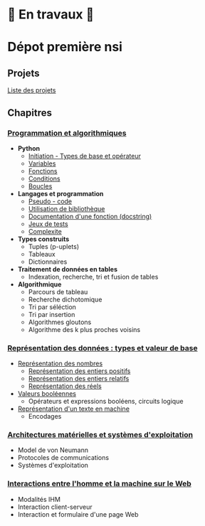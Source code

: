 # 🚧 En travaux 🚧 

# Dépot première nsi  

## Projets  

[Liste des projets](Projets)

## Chapitres  

### [Programmation et algorithmiques](1_Programmation_et_algorithmiques)   
- __Python__  
    - [Initiation - Types de base et opérateur](1_Programmation_et_algorithmiques/1_langage_Python/Initiation_Type_de_base_et_operateur/)   
    - [Variables](1_Programmation_et_algorithmiques/1_langage_Python/Variables)  
    - [Fonctions](1_Programmation_et_algorithmiques/1_langage_Python/Fonctions)  
    - [Conditions](1_Programmation_et_algorithmiques/1_langage_Python/Conditions)   
    - [Boucles](1_Programmation_et_algorithmiques/1_langage_Python/Boucles)   
- __Langages et programmation__  
    - [Pseudo - code](1_Programmation_et_algorithmiques/2_langages_et_programmation/Pseudo_code/)
    - [Utilisation de bibliothèque](1_Programmation_et_algorithmiques/2_langages_et_programmation/Utilisation_de_bibliotheque/)
    - [Documentation d'une fonction (docstring)](1_Programmation_et_algorithmiques/2_langages_et_programmation/Documentation_d_une_fonction/)   
    - [Jeux de tests](1_Programmation_et_algorithmiques/2_langages_et_programmation/Jeux_de_tests/)  
    - [Complexite](1_Programmation_et_algorithmiques/2_langages_et_programmation/Complexite/)
- __Types construits__    
    - Tuples (p-uplets)
    - Tableaux   
    - Dictionnaires  
- __Traitement de données en tables__     
    - Indexation, recherche, tri et fusion de tables  
- __Algorithmique__      
    - Parcours de tableau   
    - Recherche dichotomique     
    - Tri par séléction   
    - Tri par insertion   
    - Algorithmes gloutons   
    - Algorithme des k plus proches voisins    
        

### [Représentation des données : types et valeur de base](2_Representation_des_donnees)      
- [Représentation des nombres](2_Representation_des_donnees/1_representations_des_nombres)
    - [Représentation des entiers positifs](2_Representation_des_donnees/1_representations_des_nombres/1_cours_representation_des_entiers_positifs.md)    
    - [Représentation des entiers relatifs](2_Representation_des_donnees/1_representations_des_nombres/2_cours_representations_des_entiers_relatifs.md)    
    - [Représentation des réels](2_Representation_des_donnees/1_representations_des_nombres/3_cours_representation_des_reels.md)    
- [Valeurs booléennes](2_Representation_des_donnees/2_valeurs_booleennes)    
    - Opérateurs et expressions booléens, circuits logique   
- [Représentation d'un texte en machine](2_Representation_des_donnees/3_representation_d_un_texte_en_machine) 
    - Encodages 

### [Architectures matérielles et systèmes d'exploitation](3_Architectures_materielles_et_systemes_d_exploitation/systeme_d_exploitation)   
- Model de von Neumann  
- Protocoles de communications   
- Systèmes d'exploitation    


### [Interactions entre l'homme et la machine sur le Web](4_Interactions_ihm_sur_le_web)    
- Modalités IHM  
- Interaction client-serveur    
- Interaction et formulaire d'une page Web  


